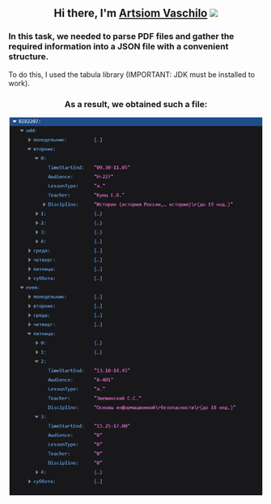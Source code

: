 <h2 align="center">Hi there, I'm <a href="https://www.linkedin.com/in/artem-vaschcilo-67ba08250/" target="_blank">Artsiom Vaschilo</a> 
<img src="https://github.com/blackcater/blackcater/raw/main/images/Hi.gif" height="25"/></h1>
<h3 align="left">In this task, we needed to parse PDF files and gather the required information into a JSON file with a convenient structure.</h3>

 To do this, I used the tabula library (IMPORTANT: JDK must be installed to work).<p>



<h3 align="center">As a result, we obtained such a file:</a> <p>
<img src="https://github.com/vv-aa-ss/pars_pdf_to_json/blob/main/result.jpg" alt="drawing" style="width:500px;"/>
